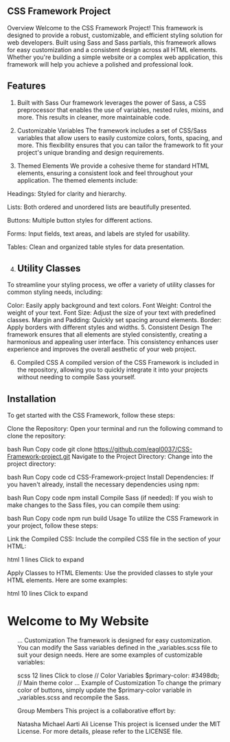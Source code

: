 ## CSS Framework Project
Overview
Welcome to the CSS Framework Project! This framework is designed to provide a robust, customizable, and efficient styling solution for web developers. Built using Sass and Sass partials, this framework allows for easy customization and a consistent design across all HTML elements. Whether you're building a simple website or a complex web application, this framework will help you achieve a polished and professional look.

## Features
1. Built with Sass
Our framework leverages the power of Sass, a CSS preprocessor that enables the use of variables, nested rules, mixins, and more. This results in cleaner, more maintainable code.

2. Customizable Variables
The framework includes a set of CSS/Sass variables that allow users to easily customize colors, fonts, spacing, and more. This flexibility ensures that you can tailor the framework to fit your project's unique branding and design requirements.

3. Themed Elements
We provide a cohesive theme for standard HTML elements, ensuring a consistent look and feel throughout your application. The themed elements include:

Headings: Styled for clarity and hierarchy.

Lists: Both ordered and unordered lists are beautifully presented.

Buttons: Multiple button styles for different actions.

Forms: Input fields, text areas, and labels are styled for usability.

Tables: Clean and organized table styles for data presentation.

4. ## Utility Classes
To streamline your styling process, we offer a variety of utility classes for common styling needs, including:

Color: Easily apply background and text colors.
Font Weight: Control the weight of your text.
Font Size: Adjust the size of your text with predefined classes.
Margin and Padding: Quickly set spacing around elements.
Border: Apply borders with different styles and widths.
5. Consistent Design
The framework ensures that all elements are styled consistently, creating a harmonious and appealing user interface. This consistency enhances user experience and improves the overall aesthetic of your web project.

6. Compiled CSS
A compiled version of the CSS Framework is included in the repository, allowing you to quickly integrate it into your projects without needing to compile Sass yourself.

## Installation
To get started with the CSS Framework, follow these steps:

Clone the Repository: Open your terminal and run the following command to clone the repository:

bash
Run
Copy code
git clone https://github.com/eagl0037/CSS-Framework-project.git
Navigate to the Project Directory: Change into the project directory:

bash
Run
Copy code
cd CSS-Framework-project
Install Dependencies: If you haven't already, install the necessary dependencies using npm:

bash
Run
Copy code
npm install
Compile Sass (if needed): If you wish to make changes to the Sass files, you can compile them using:

bash
Run
Copy code
npm run build
Usage
To utilize the CSS Framework in your project, follow these steps:

Link the Compiled CSS: Include the compiled CSS file in the <head> section of your HTML:

html
1 lines
Click to expand
<link rel="stylesheet" href="path/to/compiled.css">
Apply Classes to HTML Elements: Use the provided classes to style your HTML elements. Here are some examples:

html
10 lines
Click to expand
<h1 class="heading">Welcome to My Website</h1>
<ul class="list">
...
Customization
The framework is designed for easy customization. You can modify the Sass variables defined in the _variables.scss file to suit your design needs. Here are some examples of customizable variables:

scss
12 lines
Click to close
// Color Variables
$primary-color: #3498db; // Main theme color
...
Example of Customization
To change the primary color of buttons, simply update the $primary-color variable in _variables.scss and recompile the Sass.

Group Members
This project is a collaborative effort by:

Natasha
Michael
Aarti
Ali
License
This project is licensed under the MIT License. For more details, please refer to the LICENSE file.

